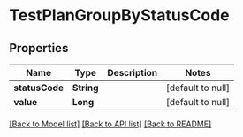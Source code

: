 # TestPlanGroupByStatusCode
## Properties

| Name | Type | Description | Notes |
|------------ | ------------- | ------------- | -------------|
| **statusCode** | **String** |  | [default to null] |
| **value** | **Long** |  | [default to null] |

[[Back to Model list]](../README.md#documentation-for-models) [[Back to API list]](../README.md#documentation-for-api-endpoints) [[Back to README]](../README.md)

